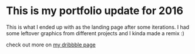 <h1>This is my portfolio update for 2016</h1>
This is what I ended up with as the landing page after some iterations.
I had some leftover graphics from different projects and I kinda made a remix :)
<img src=""https://d13yacurqjgara.cloudfront.net/users/34544/screenshots/2370156/mzd-folio-4.0.jpg" />

check out more on <a href="https://dribbble.com/mzd">my dribbble page</a>